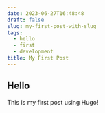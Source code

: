 ```yaml
---
date: 2023-06-27T16:48:48
draft: false
slug: my-first-post-with-slug
tags:
  - hello
  - first
  - development
title: My First Post
---
```

## Hello

This is my first post using Hugo!
